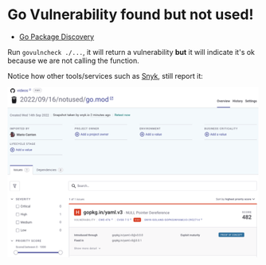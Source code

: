 # Go Vulnerability found but not used!

* [Go Package Discovery](https://pkg.go.dev/gopkg.in/yaml.v3?tab=versions)

Run `govulncheck ./...`, it will return a vulnerability **but** it will indicate it's ok because we are not calling the function.

Notice how other tools/services such as [Snyk](https://snyk.io/), still report it:

![Snyk Report](snyk_report.png)
